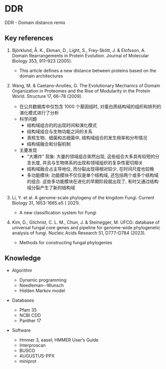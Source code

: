 # DDR

DDR - Domain distance remix

## Key references

1. Björklund, Å. K., Ekman, D., Light, S., Frey-Skött, J. & Elofsson, A. Domain Rearrangements in
   Protein Evolution. Journal of Molecular Biology 353, 911–923 (2005).
    * This article defines a new distance between proteins based on the domain architectures

2. Wang, M. & Caetano-Anollés, G. The Evolutionary Mechanics of Domain Organization in Proteomes and
   the Rise of Modularity in the Protein World. Structure 17, 66–78 (2009).
    * 在公共数据库中仅包含 1000 个基因组时, 对蛋白质结构域的组织和排列的演化模式进行了分析
    * 科学问题
        * 结构域组合的的出现时间和演化模式
        * 结构域组合与生物功能之间的关系
        * 真核生物、细菌和古细菌中, 结构域组合的发生频率和分布情况
        * 结构域融合和分裂机制
    * 主要发现
        * "大爆炸" 现象: 大量的领域组合突然出现, 这些组合大多具有较短的分支长度,
          并且与生物体系的出现和领域组织的复杂性密切相关
        * 结构域融合占主导地位, 而分裂出现得相对较少, 在时间尺度也较晚
        * 多功能模块: 功能模块不仅仅是单个结构域, 还包括两个或多个结构域的组合. 这些多功能模块在进化的早期阶段就出现了,
          有时又通过结构域分裂产生了新的结构域

3. Li, Y. et al. A genome-scale phylogeny of the kingdom Fungi. Current Biology 31, 1653-1665.e5 (
   2021).
    * A new classification system for Fungi

4. Kim, D., Gilchrist, C. L. M., Chun, J. & Steinegger, M. UFCG: database of universal fungal core
   genes and pipeline for genome-wide phylogenetic analysis of fungi. Nucleic Acids Research 51,
   D777–D784 (2023).
    * Methods for constructing fungal phylogenies

## Knowledge

* Algorithm
    * Dynamic programming
    * Needleman--Wunsch
    * Hidden Markov model

* Databases
    * Pfam 35
    * NCBI CDD
    * Panther 17

* Software
    * Hmmer 3, easel; HMMER User’s Guide
    * Interproscan
    * BUSCO
    * AUGUSTUS-PPX
    * miniprot

